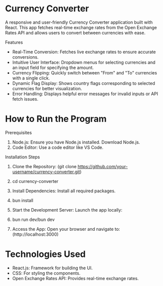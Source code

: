 # Currency Converter

A responsive and user-friendly Currency Converter application built with React. This app fetches real-time exchange rates from the Open Exchange Rates API and allows users to convert between currencies with ease.

Features
* Real-Time Conversion: Fetches live exchange rates to ensure accurate conversions.
* Intuitive User Interface: Dropdown menus for selecting currencies and an input field for specifying the amount.
* Currency Flipping: Quickly switch between "From" and "To" currencies with a single click.
* Dynamic Flag Display: Shows country flags corresponding to selected currencies for better visualization.
* Error Handling: Displays helpful error messages for invalid inputs or API fetch issues.

# How to Run the Program
Prerequisites
 1. Node.js: Ensure you have Node.js installed. Download Node.js.
 2. Code Editor: Use a code editor like VS Code.

Installation Steps
  1. Clone the Repository: (git clone https://github.com/your-username/currency-converter.git)
     
  2. cd currency-converter
  3. Install Dependencies: Install all required packages.
  4. bun install
  5. Start the Development Server: Launch the app locally:
  6. bun run dev/bun dev
  7. Access the App: Open your browser and navigate to: (http://localhost:3000)

# Technologies Used
 * React.js: Framework for building the UI.
 * CSS: For styling the components.
 * Open Exchange Rates API: Provides real-time exchange rates.

